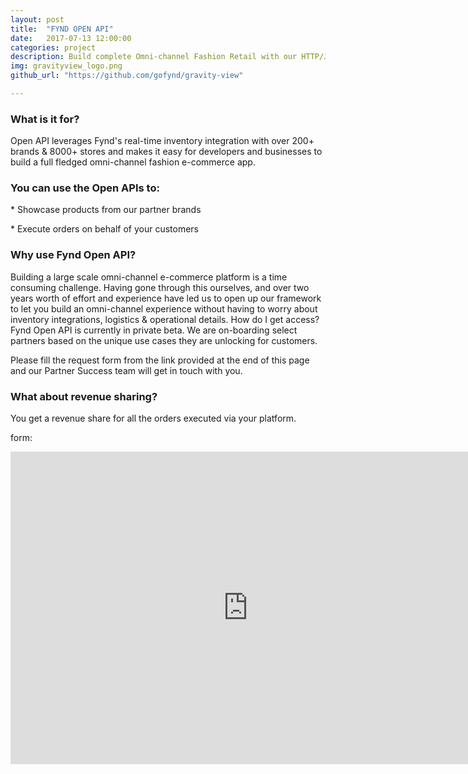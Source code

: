 ```yaml
---
layout: post
title:  "FYND OPEN API"
date:   2017-07-13 12:00:00
categories: project
description: Build complete Omni-channel Fashion Retail with our HTTP/JSON APIs
img: gravityview_logo.png
github_url: "https://github.com/gofynd/gravity-view"

---
```


<h3>
What is it for?
</h3>

<p>
Open API leverages Fynd's real-time inventory integration with over 200+ brands & 8000+ stores and makes it easy for developers and businesses to build a full fledged omni-channel fashion e-commerce app.
</p>


<h3>
You can use the Open APIs to:
</h3>
<p>
  * Showcase products from our partner brands
</p>
<p>
  * Execute orders on behalf of your customers
</p>





<h3>
Why use Fynd Open API?
</h3>
<p>
Building a large scale omni-channel e-commerce platform is a time consuming challenge.
Having gone through this ourselves, and over two years worth of effort and experience have led us to open up our framework to let you build an omni-channel experience without having to worry about inventory integrations, logistics & operational details.
How do I get access?
Fynd Open API is currently in private beta. We are on-boarding select partners based on the unique use cases they are unlocking for customers.
</p>


<p>
Please fill the request form from the link provided at the end of this page and our Partner Success team will get in touch with you.
</p>

<h3>
What about revenue sharing?
</h3>

<p>
You get a revenue share for all the orders executed via your platform.
</p>

form:
<iframe src="https://docs.google.com/forms/d/e/1FAIpQLScdOTChhJX4SUw5KzwiNM5zJttabYQARR2aAR72f7S9n_V1FQ/viewform?embedded=true" width="760" height="500" frameborder="0" marginheight="0" marginwidth="0">Loading...</iframe>